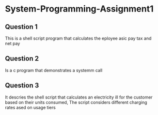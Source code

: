 # System-Programming-Assignment1
## Question 1
This is a shell script program that calculates the eployee asic pay tax and net pay
## Question 2
Is a c program that demonstrates a systemm call
## Question 3
It descries the shell script that calculates an electricity ill for the customer based on their units consumed, The script considers different charging rates ased on usage tiers  
